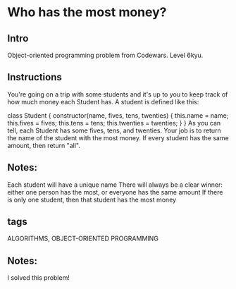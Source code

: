 # Who has the most money?

## Intro

Object-oriented programming problem from Codewars. Level 6kyu.

## Instructions

You're going on a trip with some students and it's up to you to keep track of how much money each Student has. A student is defined like this:

class Student {
constructor(name, fives, tens, twenties) {
this.name = name;
this.fives = fives;
this.tens = tens;
this.twenties = twenties;
}
}
As you can tell, each Student has some fives, tens, and twenties. Your job is to return the name of the student with the most money. If every student has the same amount, then return "all".

## Notes:

Each student will have a unique name
There will always be a clear winner: either one person has the most, or everyone has the same amount
If there is only one student, then that student has the most money

## tags

ALGORITHMS, OBJECT-ORIENTED PROGRAMMING

## Notes:

I solved this problem!
